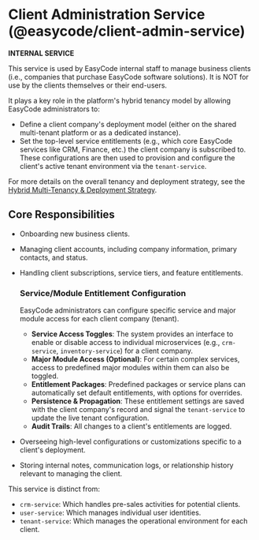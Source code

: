# Client Administration Service (@easycode/client-admin-service)

**INTERNAL SERVICE**

This service is used by EasyCode internal staff to manage business clients (i.e., companies that purchase EasyCode software solutions). It is NOT for use by the clients themselves or their end-users.

It plays a key role in the platform's hybrid tenancy model by allowing EasyCode administrators to:
- Define a client company's deployment model (either on the shared multi-tenant platform or as a dedicated instance).
- Set the top-level service entitlements (e.g., which core EasyCode services like CRM, Finance, etc.) the client company is subscribed to.
These configurations are then used to provision and configure the client's active tenant environment via the `tenant-service`.

For more details on the overall tenancy and deployment strategy, see the [Hybrid Multi-Tenancy & Deployment Strategy](../../docs/architecture/hybrid-tenancy-and-deployment.md).

## Core Responsibilities
- Onboarding new business clients.
- Managing client accounts, including company information, primary contacts, and status.
- Handling client subscriptions, service tiers, and feature entitlements.

  ### Service/Module Entitlement Configuration

  EasyCode administrators can configure specific service and major module access for each client company (tenant).

  -   **Service Access Toggles**: The system provides an interface to enable or disable access to individual microservices (e.g., `crm-service`, `inventory-service`) for a client company.
  -   **Major Module Access (Optional)**: For certain complex services, access to predefined major modules within them can also be toggled.
  -   **Entitlement Packages**: Predefined packages or service plans can automatically set default entitlements, with options for overrides.
  -   **Persistence & Propagation**: These entitlement settings are saved with the client company's record and signal the `tenant-service` to update the live tenant configuration.
  -   **Audit Trails**: All changes to a client's entitlements are logged.

- Overseeing high-level configurations or customizations specific to a client's deployment.
- Storing internal notes, communication logs, or relationship history relevant to managing the client.

This service is distinct from:
- `crm-service`: Which handles pre-sales activities for potential clients.
- `user-service`: Which manages individual user identities.
- `tenant-service`: Which manages the operational environment for each client.
